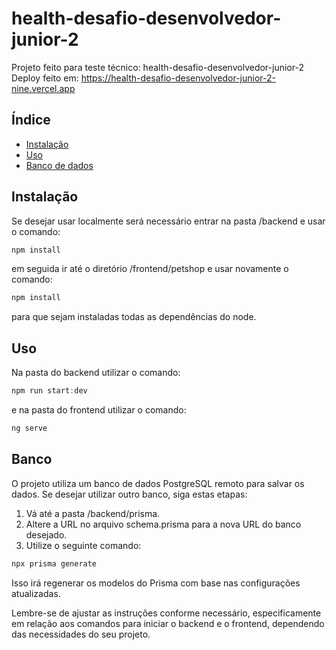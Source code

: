 # health-desafio-desenvolvedor-junior-2

Projeto feito para teste técnico: health-desafio-desenvolvedor-junior-2
Deploy feito em: https://health-desafio-desenvolvedor-junior-2-nine.vercel.app

## Índice

- [Instalação](#instalação)
- [Uso](#uso)
- [Banco de dados](#Banco)

## Instalação

Se desejar usar localmente será necessário entrar na pasta /backend e usar o comando:

```javascript
npm install
```

em seguida ir até o diretório /frontend/petshop e usar novamente o comando:

```javascript
npm install
```

para que sejam instaladas todas as dependências do node.

## Uso

Na pasta do backend utilizar o comando:

```javascript
npm run start:dev
```

e na pasta do frontend utilizar o comando:

```javascript
ng serve
```

## Banco

O projeto utiliza um banco de dados PostgreSQL remoto para salvar os dados. Se desejar utilizar outro banco, siga estas etapas:

1. Vá até a pasta /backend/prisma.
2. Altere a URL no arquivo schema.prisma para a nova URL do banco desejado.
3. Utilize o seguinte comando:

```javascript
npx prisma generate
```

Isso irá regenerar os modelos do Prisma com base nas configurações atualizadas.

Lembre-se de ajustar as instruções conforme necessário, especificamente em relação aos comandos para iniciar o backend e o frontend, dependendo das necessidades do seu projeto.
